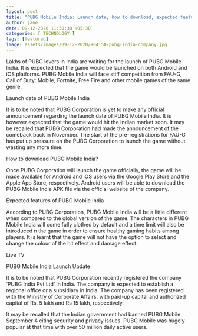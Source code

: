 ```yaml
---
layout: post
title: "PUBG Mobile India: Launch date, how to download, expected features and other updates"
author: jane 
date: 09-12-2020 11:30:38 +05:30 
categories: [ TECHNOLOGY ] 
tags: [featured]
image: assets/images/09-12-2020/904150-pubg-india-company.jpg
---
```

Lakhs of PUBG lovers in India are waiting for the launch of PUBG Mobile India. It is expected that the game would be launched on both Android and iOS platforms. PUBG Mobile India will face stiff competition from FAU-G, Call of Duty: Mobile, Fortnite, Free Fire and other mobile games of the same genre.

Launch date of PUBG Mobile India

It is to be noted that PUBG Corporation is yet to make any official announcement regarding the launch date of PUBG Mobile India. It is however expected that the game would hit the Indian market soon. It may be recalled that PUBG Corporation had made the announcement of the comeback back in November. The start of the pre-registrations for FAU-G has put up pressure on the PUBG Corporation to launch the game without wasting any more time.

How to download PUBG Mobile India?

Once PUBG Corporation will launch the game officially, the game will be made available for Android and iOS users via the Google Play Store and the Apple App Store, respectively. Android users will be able to download the PUBG Mobile India APK file via the official website of the company.

Expected features of PUBG Mobile India

According to PUBG Corporation, PUBG Mobile India will be a little different when compared to the global version of the game. The characters in PUBG Mobile India will come fully clothed by default and a time limit will also be introduced n the game in order to ensure healthy gaming habits among players. It is learnt that the game will not have the option to select and change the colour of the hit effect and damage effect.

Live TV

PUBG Mobile India Launch Update

It is to be noted that PUBG Corporation recently registered the company ‘PUBG India Pvt Ltd’ in India. The company is expected to establish a regional office or a subsidiary in India. The company has been registered with the Ministry of Corporate Affairs, with paid-up capital and authorized capital of Rs. 5 lakh and Rs 15 lakh, respectively.

It may be recalled that the Indian government had banned PUBG Mobile September 4 citing security and privacy issues. PUBG Mobile was hugely popular at that time with over 50 million daily active users.
